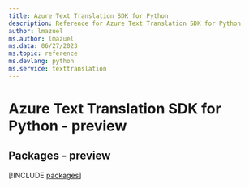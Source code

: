 ```yaml
---
title: Azure Text Translation SDK for Python
description: Reference for Azure Text Translation SDK for Python
author: lmazuel
ms.author: lmazuel
ms.data: 06/27/2023
ms.topic: reference
ms.devlang: python
ms.service: texttranslation
---
```

# Azure Text Translation SDK for Python - preview
## Packages - preview
[!INCLUDE [packages](text-translation-index.md)]
